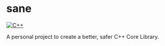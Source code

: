 # sane

[![C++](https://github.com/jessestricker/sane/actions/workflows/cpp.yml/badge.svg?branch=main&event=push)](https://github.com/jessestricker/sane/actions/workflows/cpp.yml)

A personal project to create a better, safer C++ Core Library.
